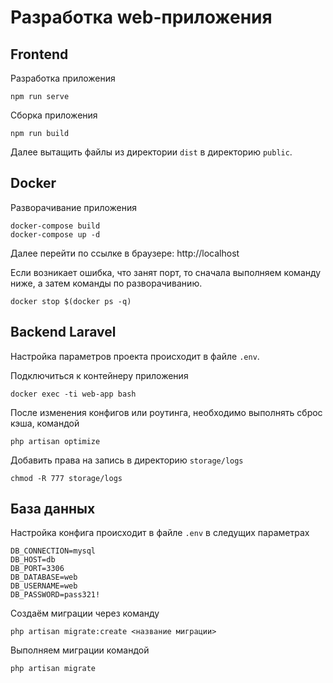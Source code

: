 # Разработка web-приложения

## Frontend
Разработка приложения
```
npm run serve
```

Сборка приложения
```
npm run build
```
Далее вытащить файлы из директории `dist` в директорию `public`.

## Docker
Разворачивание приложения
```
docker-compose build
docker-compose up -d
```
Далее перейти по ссылке в браузере: http://localhost

Если возникает ошибка, что занят порт, то сначала выполняем команду ниже,
а затем команды по разворачиванию.
```
docker stop $(docker ps -q)
```

## Backend Laravel
Настройка параметров проекта происходит в файле `.env`.

Подключиться к контейнеру приложения
```
docker exec -ti web-app bash
```

После изменения конфигов или роутинга, необходимо выполнять сброс кэша, командой
```
php artisan optimize
```

Добавить права на запись в директорию `storage/logs`
```
chmod -R 777 storage/logs
```


## База данных
Настройка конфига происходит в файле `.env` в следущих параметрах
```
DB_CONNECTION=mysql
DB_HOST=db
DB_PORT=3306
DB_DATABASE=web
DB_USERNAME=web
DB_PASSWORD=pass321!
```

Создаём миграции через команду
```
php artisan migrate:create <название миграции>
```

Выполняем миграции командой
```
php artisan migrate
```
